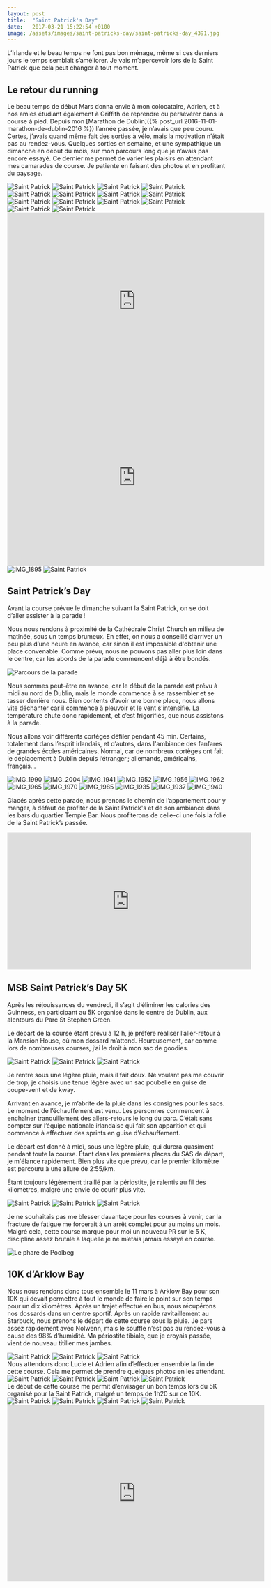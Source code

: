 ```yaml
---
layout: post
title:  "Saint Patrick's Day"
date:   2017-03-21 15:22:54 +0100
image: /assets/images/saint-patricks-day/saint-patricks-day_4391.jpg
---
```

L’Irlande et le beau temps ne font pas bon ménage, même si ces derniers jours le temps semblait s’améliorer.
Je vais m’apercevoir lors de la Saint Patrick que cela peut changer à tout moment.

## Le retour du running
Le beau temps de début Mars donna envie à mon colocataire, Adrien, et à nos amies étudiant également à Griffith de reprendre ou persévérer dans la course à pied.
Depuis mon [Marathon de Dublin]({% post_url 2016-11-01-marathon-de-dublin-2016 %}) l’année passée, je n’avais que peu couru. Certes, j’avais quand même fait des sorties à vélo, mais la motivation n’était pas au rendez-vous.
Quelques sorties en semaine, et une sympathique un dimanche en début du mois, sur mon parcours long que je n’avais pas encore essayé.
Ce dernier me permet de varier les plaisirs en attendant mes camarades de course. Je patiente en faisant des photos et en profitant du paysage.
<div class="gallery-box">
  <div class="gallery">
<img src="/assets/images/saint-patricks-day/saint-patricks-day_4360.jpg" title="Aviva Stadium" alt="Saint Patrick" >
<img src="/assets/images/saint-patricks-day/saint-patricks-day_4361.jpg" title="" alt="Saint Patrick" >
<img src="/assets/images/saint-patricks-day/saint-patricks-day_4362.jpg" title="Trail ou repos ?" alt="Saint Patrick" >
<img src="/assets/images/saint-patricks-day/saint-patricks-day_4363.jpg" title="Howth en arrière-plan" alt="Saint Patrick" >
<img src="/assets/images/saint-patricks-day/saint-patricks-day_4364.jpg" title="Adrien et Lucie" alt="Saint Patrick" >
<img src="/assets/images/saint-patricks-day/saint-patricks-day_4365.jpg" title="Les Hoka de retour" alt="Saint Patrick" >
<img src="/assets/images/saint-patricks-day/saint-patricks-day_4367.jpg" title="Souvenir du déménagement" alt="Saint Patrick" >
<img src="/assets/images/saint-patricks-day/saint-patricks-day_4368.jpg" title="Nolwenn" alt="Saint Patrick" >
<img src="/assets/images/saint-patricks-day/saint-patricks-day_4369.jpg" title="" alt="Saint Patrick" >
<img src="/assets/images/saint-patricks-day/saint-patricks-day_4370.jpg" title="Poolbeg Lighthouse" alt="Saint Patrick" >
<img src="/assets/images/saint-patricks-day/saint-patricks-day_4371.jpg" title="Petit trail sur le retour" alt="Saint Patrick" >
<img src="/assets/images/saint-patricks-day/saint-patricks-day_4372.jpg" title="Une bière avec Patrick Kavanagh" alt="Saint Patrick" >
<img src="/assets/images/saint-patricks-day/saint-patricks-day_4373.jpg" title="Un peu d'escalade pour patienter" alt="Saint Patrick" >
<img src="/assets/images/saint-patricks-day/saint-patricks-day_4374.jpg" title="Adrien et Lucie" alt="Saint Patrick" >
</div>
</div>

<center><iframe src="https://www.strava.com/activities/888650565/embed/9bdf16e21dbd17eedc1e8148ecc9894ec73a0feb" width="590" height="405" frameborder="0" scrolling="no"></iframe></center>
<center><iframe src="https://www.strava.com/activities/906119528/embed/1c7a7d05e074c33018d355ca02fad275c119fa67" width="590" height="405" frameborder="0" scrolling="no"></iframe></center>
<div class="gallery-box">
  <div class="gallery">
<img src="/assets/images/saint-patricks-day/saint-patricks-day_4389.jpg" title="" alt="IMG_1895" >
<img src="/assets/images/saint-patricks-day/saint-patricks-day_4411.jpg" title="Nouveau PR sur le 5K !" alt="Saint Patrick" >
</div>
</div>

## Saint Patrick’s Day
Avant la course prévue le dimanche suivant la Saint Patrick, on se doit d’aller assister à la parade !

Nous nous rendons à proximité de la Cathédrale Christ Church en milieu de matinée, sous un temps brumeux.
En effet, on nous a conseillé d’arriver un peu plus d’une heure en avance, car sinon il est impossible d'obtenir une place convenable.
Comme prévu, nous ne pouvons pas aller plus loin dans le centre, car les abords de la parade commencent déjà à être bondés.

![Parcours de la parade](/assets/images/saint-patricks-day/saint-patricks-day_4357.jpg)

Nous sommes peut-être en avance, car le début de la parade est prévu à midi au nord de Dublin, mais le monde commence à se rassembler et se tasser derrière nous. Bien contents d’avoir une bonne place, nous allons vite déchanter car il commence à pleuvoir et le vent s'intensifie.
La température chute donc rapidement, et c’est frigorifiés, que nous assistons à la parade.

Nous allons voir différents cortèges défiler pendant 45 min. Certains, totalement dans l’esprit irlandais, et d’autres, dans l'ambiance des fanfares de grandes écoles américaines.
Normal, car de nombreux cortèges ont fait le déplacement à Dublin depuis l’étranger ; allemands, américains, français…

<div class="gallery-box">
  <div class="gallery">
<img src="/assets/images/saint-patricks-day/saint-patricks-day_4391.jpg" title="" alt="IMG_1990" >
<img src="/assets/images/saint-patricks-day/saint-patricks-day_4392.jpg" title="" alt="IMG_2004" >
<img src="/assets/images/saint-patricks-day/saint-patricks-day_4393.jpg" title="" alt="IMG_1941" >
<img src="/assets/images/saint-patricks-day/saint-patricks-day_4394.jpg" title="" alt="IMG_1952" >
<img src="/assets/images/saint-patricks-day/saint-patricks-day_4395.jpg" title="" alt="IMG_1956" >
<img src="/assets/images/saint-patricks-day/saint-patricks-day_4396.jpg" title="" alt="IMG_1962" >
<img src="/assets/images/saint-patricks-day/saint-patricks-day_4397.jpg" title="" alt="IMG_1965" >
<img src="/assets/images/saint-patricks-day/saint-patricks-day_4398.jpg" title="" alt="IMG_1970" >
<img src="/assets/images/saint-patricks-day/saint-patricks-day_4399.jpg" title="" alt="IMG_1985" >
<img src="/assets/images/saint-patricks-day/saint-patricks-day_4400.jpg" title="" alt="IMG_1935" >
<img src="/assets/images/saint-patricks-day/saint-patricks-day_4401.jpg" title="" alt="IMG_1937" >
<img src="/assets/images/saint-patricks-day/saint-patricks-day_4402.jpg" title="" alt="IMG_1940" >
</div>
</div>

Glacés après cette parade, nous prenons le chemin de l’appartement pour y manger, à défaut de profiter de la Saint Patrick's et de son ambiance dans les bars du quartier Temple Bar. Nous profiterons de celle-ci une fois la folie de la Saint Patrick’s passée.

<center><iframe src="https://www.youtube.com/embed/f282k8x4dqM" width="560" height="315" frameborder="0" allowfullscreen="allowfullscreen"></iframe></center>

## MSB Saint Patrick’s Day 5K
Après les réjouissances du vendredi, il s’agit d’éliminer les calories des Guinness, en participant au 5K organisé dans le centre de Dublin, aux alentours du Parc St Stephen Green.

Le départ de la course étant prévu à 12 h, je préfère réaliser l’aller-retour à la Mansion House, où mon dossard m’attend.
Heureusement, car comme lors de nombreuses  courses, j’ai le droit à mon sac de goodies.

<div class="gallery-box">
  <div class="gallery">
<img src="/assets/images/saint-patricks-day/saint-patricks-day_4405.jpg" title="Mansion House" alt="Saint Patrick" >
<img src="/assets/images/saint-patricks-day/saint-patricks-day_4406.jpg" title="Fontaine de la Mansion House" alt="Saint Patrick" >
<img src="/assets/images/saint-patricks-day/saint-patricks-day_4407.jpg" title="Mansion House" alt="Saint Patrick" >
</div>
</div>

Je rentre sous une légère pluie, mais il fait doux.
Ne voulant pas me couvrir de trop, je choisis une tenue légère avec un sac poubelle en guise de coupe-vent et de kway.

Arrivant en avance, je m’abrite de la pluie dans les consignes pour les sacs.
Le moment de l’échauffement est venu. Les personnes commencent à enchaîner tranquillement des allers-retours le long du parc.
C’était sans compter sur l’équipe nationale irlandaise qui fait son apparition et qui commence à effectuer des sprints en guise d’échauffement.

Le départ est donné à midi, sous une légère pluie, qui durera quasiment pendant toute la course.
Étant dans les premières places du SAS de départ, je m'élance rapidement. Bien plus vite que prévu, car le premier kilomètre est parcouru à une allure de 2:55/km.

Étant toujours légèrement tiraillé par la périostite, je ralentis au fil des kilomètres, malgré une envie de courir plus vite.

<div class="gallery-box">
  <div class="gallery">
<img src="/assets/images/saint-patricks-day/saint-patricks-day_4409.jpg" title="Départ aux couleurs de Novo Nordisk" alt="Saint Patrick" >
<img src="/assets/images/saint-patricks-day/saint-patricks-day_4410.jpg" title="" alt="Saint Patrick" >
<img src="/assets/images/saint-patricks-day/saint-patricks-day_4412.jpg" title="La pluie d'après course" alt="Saint Patrick" >
</div>
</div>

Je ne souhaitais pas me blesser davantage pour les courses à venir, car la fracture de fatigue me forcerait à un arrêt complet pour au moins un mois.
Malgré cela, cette course marque pour moi un nouveau PR sur le 5 K, discipline assez brutale à laquelle je ne m’étais jamais essayé en course.

![Le phare de Poolbeg](/assets/images/saint-patricks-day/saint-patricks-day_4375.jpg)
## 10K d’Arklow Bay
Nous nous rendons donc tous ensemble le 11 mars à Arklow Bay pour son 10K qui devait permettre à tout le monde de faire le point sur son temps pour un dix kilomètres.
Après un trajet effectué en bus, nous récupérons nos dossards dans un centre sportif. Après un rapide ravitaillement au Starbuck, nous prenons le départ de cette course sous la pluie.
Je pars assez rapidement avec Nolwenn, mais le souffle n’est pas au rendez-vous à cause des 98% d’humidité. Ma périostite tibiale, que je croyais passée, vient de nouveau titiller mes jambes.
<div class="gallery-box">
  <div class="gallery">
<img src="/assets/images/saint-patricks-day/saint-patricks-day_4378.jpg" title="Lucie en bon rythme" alt="Saint Patrick" >
<img src="/assets/images/saint-patricks-day/saint-patricks-day_4379.jpg" title="Nolwenn et Lucie" alt="Saint Patrick" >
<img src="/assets/images/saint-patricks-day/saint-patricks-day_4380.jpg" title="Lucie et Adrien" alt="Saint Patrick" >
</div>
</div>
Nous attendons donc Lucie et Adrien afin d’effectuer ensemble la fin de cette course. Cela me permet de prendre quelques photos en les attendant.
<div class="gallery-box">
  <div class="gallery">
<img src="/assets/images/saint-patricks-day/saint-patricks-day_4381.jpg" title="" alt="Saint Patrick" >
<img src="/assets/images/saint-patricks-day/saint-patricks-day_4382.jpg" title="" alt="Saint Patrick" >
<img src="/assets/images/saint-patricks-day/saint-patricks-day_4383.jpg" title="Adrien et Lucie" alt="Saint Patrick" >
<img src="/assets/images/saint-patricks-day/saint-patricks-day_4384.jpg" title="" alt="Saint Patrick" >
</div>
</div>
Le début de cette course me permit d’envisager un bon temps lors du 5K organisé pour la Saint Patrick, malgré un temps de 1h20 sur ce 10K.
<div class="gallery-box">
  <div class="gallery">
<img src="/assets/images/saint-patricks-day/saint-patricks-day_4385.jpg" title="Nolwenn" alt="Saint Patrick" >
<img src="/assets/images/saint-patricks-day/saint-patricks-day_4386.jpg" title="Lucie" alt="Saint Patrick" >
<img src="/assets/images/saint-patricks-day/saint-patricks-day_4387.jpg" title="Adrien" alt="Saint Patrick" >
<img src="/assets/images/saint-patricks-day/saint-patricks-day_4388.jpg" title="Les précieuses médailles" alt="Saint Patrick" >
</div>
</div>

<center><iframe src="https://www.strava.com/activities/895874768/embed/8d223387ce529fcd18704bb3643af73e3485aefb" width="590" height="405" frameborder="0" scrolling="no" data-mce-fragment="1"></iframe></center>